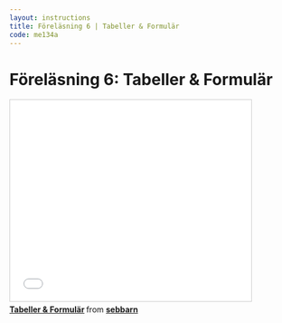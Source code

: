 ```yaml
---
layout: instructions
title: Föreläsning 6 | Tabeller & Formulär
code: me134a
---
```


# Föreläsning 6: Tabeller & Formulär

<div class="video">
    <iframe src="//www.slideshare.net/slideshow/embed_code/40241010" width="427" height="356" frameborder="0" marginwidth="0" marginheight="0" scrolling="no" style="border:1px solid #CCC; border-width:1px; margin-bottom:5px; max-width: 100%;" allowfullscreen> </iframe> <div style="margin-bottom:5px"> <strong> <a href="https://www.slideshare.net/sebbarn/tabeller-formulr" title="Tabeller &amp; Formulär" target="_blank">Tabeller &amp; Formulär</a> </strong> from <strong><a href="http://www.slideshare.net/sebbarn" target="_blank">sebbarn</a></strong> </div>
</div>


